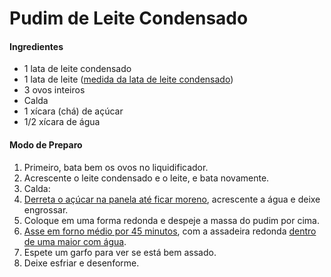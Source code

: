 # Pudim de Leite Condensado  

#### Ingredientes

- 1 lata de leite condensado
- 1 lata de leite ([medida da lata de leite condensado](https://blog.tudogostoso.com.br/dicas-de-cozinha/tudo-sobre-tabela-de-medidas/))
- 3 ovos inteiros
- Calda
- 1 xícara (chá) de açúcar
- 1/2 xícara de água

#### Modo de Preparo

1. Primeiro, bata bem os ovos no liquidificador.
2. Acrescente o leite condensado e o leite, e bata novamente.
3. Calda:
4. [Derreta o açúcar na panela até ficar moreno](https://www.tudogostoso.com.br/receita/4450-calda-de-caramelo.html), acrescente a água e deixe engrossar.
5. Coloque em uma forma redonda e despeje a massa do pudim por cima.
6. [Asse em forno médio por 45 minutos](https://blog.tudogostoso.com.br/noticias/tempo-de-forno-dos-principais-pratos-caseiros/), com a assadeira redonda [dentro de uma maior com água](https://blog.tudogostoso.com.br/dicas-de-cozinha/truques/banho-maria-o-que-e-e-como-fazer/).
7. Espete um garfo para ver se está bem assado.
8. Deixe esfriar e desenforme.